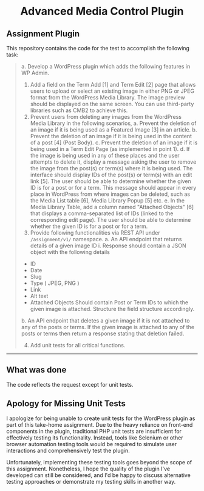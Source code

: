 <h1 align="center">
<br>Advanced Media Control Plugin
</h1>

## Assignment Plugin

This repository contains the code for the test to accomplish the following task:
>a. Develop a WordPress plugin which adds the following features in WP Admin.
>1. Add a field on the Term Add [1] and Term Edit [2] page that allows users to upload or
select an existing image in either PNG or JPEG format from the WordPress Media
Library. The image preview should be displayed on the same screen. You can use
third-party libraries such as CMB2 to achieve this.
>2. Prevent users from deleting any images from the WordPress Media Library in the
following scenarios,
a. Prevent the deletion of an image if it is being used as a Featured Image [3] in an
article.
b. Prevent the deletion of an image if it is being used in the content of a post [4]
(Post Body).
c. Prevent the deletion of an image if it is being used in a Term Edit Page (as
implemented in point 1).
d. If the image is being used in any of these places and the user attempts to delete
it, display a message asking the user to remove the image from the post(s) or
term(s) where it is being used. The interface should display IDs of the post(s) or
term(s) with an edit link [5]. The user should be able to determine whether the
given ID is for a post or for a term. This message should appear in every place in
WordPress from where images can be deleted, such as the Media List table
[6], Media Library Popup [5] etc.
e. In the Media Library Table, add a column named "Attached Objects" [6] that
displays a comma-separated list of IDs (linked to the corresponding edit page).
The user should be able to determine whether the given ID is for a post or for a
term.
>3. Provide following functionalities via REST API under `/assignment/v1/` namespace.
a. An API endpoint that returns details of a given image ID
i. Response should contain a JSON object with the following details
>- ID
>- Date
>- Slug
>- Type ( JPEG, PNG )
>- Link
>- Alt text
>- Attached Objects
>Should contain Post or Term IDs to which the given image is
attached. Structure the field structure accordingly.
>
>b. An API endpoint that deletes a given image if it is not attached to any of the
posts or terms. If the given image is attached to any of the posts or terms then
return a response stating that deletion failed.
>
> 4. Add unit tests for all critical functions.

---

## What was done

The code reflects the request except for unit tests.

## Apology for Missing Unit Tests
I apologize for being unable to create unit tests for the WordPress plugin as part of this take-home assignment. Due to the heavy reliance on front-end components in the plugin, traditional PHP unit tests are insufficient for effectively testing its functionality. Instead, tools like Selenium or other browser automation testing tools would be required to simulate user interactions and comprehensively test the plugin.

Unfortunately, implementing these testing tools goes beyond the scope of this assignment. Nonetheless, I hope the quality of the plugin I've developed can still be considered, and I'd be happy to discuss alternative testing approaches or demonstrate my testing skills in another way.